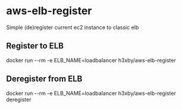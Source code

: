 # aws-elb-register

Simple (de)register current ec2 instance to classic elb

## Register to ELB

docker run --rm -e ELB_NAME=loadbalancer h3xby/aws-elb-register

## Deregister from ELB

docker run --rm -e ELB_NAME=loadbalancer h3xby/aws-elb-register deregister
